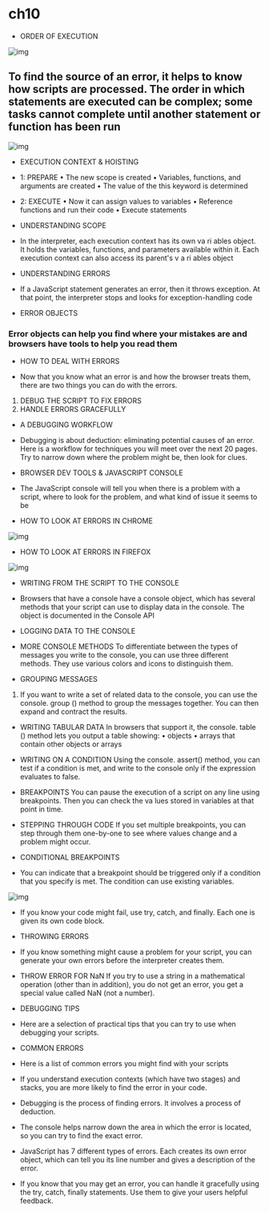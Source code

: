 # ch10

- ORDER OF EXECUTION

![img](https://miro.medium.com/max/3630/1*ddKOVPd0nh4-3l9QisgJnQ.png)

## To find the source of an error, it helps to know how scripts are processed. The order in which statements are executed can be complex; some tasks cannot complete until another statement or function has been run

![img](https://miro.medium.com/max/1592/0*ryPdDzB_jghiVi2e.png)

- EXECUTION CONTEXT & HOISTING

- 1: PREPARE
• The new scope is created
• Variables, functions, and arguments are created
• The value of the this keyword is determined

- 2: EXECUTE
• Now it can assign values to variables
• Reference functions and run their code
• Execute statements

- UNDERSTANDING SCOPE

- In the interpreter, each execution context has its own va ri ables object. It holds the variables, functions, and parameters available within it. Each execution context can also access its parent's v a ri ables object

- UNDERSTANDING ERRORS
- If a JavaScript statement generates an error, then it throws exception. At that point, the interpreter stops and looks for exception-handling code

- ERROR OBJECTS

### Error objects can help you find where your mistakes are and browsers have tools to help you read them

- HOW TO DEAL WITH ERRORS

- Now that you know what an error is and how the browser treats them, there are two things you can do with the errors.

1. DEBUG THE SCRIPT TO FIX ERRORS
2. HANDLE ERRORS GRACEFULLY

- A DEBUGGING WORKFLOW

- Debugging is about deduction: eliminating potential causes of an error. Here is a workflow for techniques you will meet over the next 20 pages. Try to narrow down where the problem might be, then look for clues.

- BROWSER DEV TOOLS & JAVASCRIPT CONSOLE

- The JavaScript console will tell you when there is a problem with a script, where to look for the problem, and what kind of issue it seems to be

- HOW TO LOOK AT ERRORS IN CHROME

![img](https://img.webnots.com/2018/01/Error-Connection-Closed-in-Chrome.png)

- HOW TO LOOK AT ERRORS IN FIREFOX

![img](https://user-media-prod-cdn.itsre-sumo.mozilla.net/uploads/gallery/images/2019-03-23-05-32-07-09259b.png)

- WRITING FROM THE SCRIPT TO THE CONSOLE

- Browsers that have a console have a console object, which has several methods that your script can use to display data in the console. The object is documented in the Console API

- LOGGING DATA TO THE CONSOLE

- MORE CONSOLE METHODS To differentiate between the types of messages you write to the console, you can use three different methods. They use various colors and icons to distinguish them.

- GROUPING MESSAGES

 1. If you want to write a set of related data to the console, you can use the console. group () method to group the messages together. You can then expand and contract the results.

- WRITING TABULAR DATA In browsers that support it, the console. table () method lets you output a table showing:
• objects
• arrays that contain other objects or arrays

- WRITING ON A CONDITION Using the console. assert() method, you can test if a condition is met, and write to the console only if the expression evaluates to false.

- BREAKPOINTS You can pause the execution of a script on any line using breakpoints. Then you can check the va lues stored in variables at that point in time.

- STEPPING THROUGH CODE If you set multiple breakpoints, you can step through them one-by-one to see where values change and a problem might occur.

- CONDITIONAL BREAKPOINTS

- You can indicate that a breakpoint should be triggered only if a condition that you specify is met. The condition can use existing variables.

![img](https://www.valentinog.com/blog/static/199d49f6c5443ce3336c96cf4e2395f8/c1b63/error-handling-javascript.png)

- If you know your code might fail, use try, catch, and finally. Each one is given its own code block.

- THROWING ERRORS

- If you know something might cause a problem for your script, you can generate your own errors before the interpreter creates them.

- THROW ERROR FOR NaN If you try to use a string in a mathematical operation (other than in addition), you do not get an error, you get a special value called NaN (not a number).

- DEBUGGING TIPS

- Here are a selection of practical tips that you can try to use when debugging your scripts.

- COMMON ERRORS

- Here is a list of common errors you might find with your scripts

- If you understand execution contexts (which have two stages) and stacks, you are more likely to find the error in your code.

- Debugging is the process of finding errors. It involves a process of deduction.
- The console helps narrow down the area in which the error is located, so you can try to find the exact error.

- JavaScript has 7 different types of errors. Each creates its own error object, which can tell you its line number and gives a description of the error.
- If you know that you may get an error, you can handle it gracefully using the try, catch, finally statements. Use them to give your users helpful feedback.
